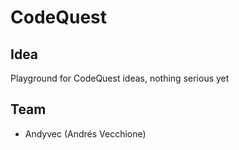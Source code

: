 # CodeQuest

## Idea
 Playground for CodeQuest ideas, nothing serious yet 

## Team
* Andyvec (Andrés Vecchione)